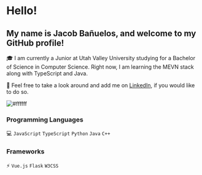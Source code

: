 # Hello!

## My name is Jacob Bañuelos, and welcome to my GitHub profile!

🎓 I am currently a Junior at Utah Valley University studying for a Bachelor of Science in Computer Science. Right now, I am learning the MEVN stack along with TypeScript and Java.

👀 Feel free to take a look around and add me on [LinkedIn](https://www.linkedin.com/in/jacob-banuelos), if you would like to do so.

![#ffffff](https://via.placeholder.com/1010x2/ffffff/000000?text=+)

### Programming Languages

💻 `JavaScript` `TypeScript` `Python` `Java` `C++`



### Frameworks

⚡ `Vue.js` `Flask` `W3CSS`


